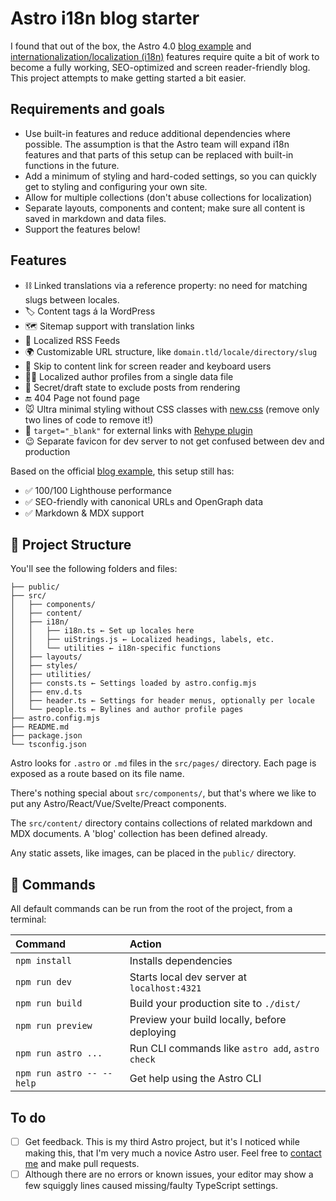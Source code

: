 # Astro i18n blog starter

I found that out of the box, the Astro 4.0 [blog example](https://github.com/withastro/astro/tree/latest/examples/blog) and [internationalization/localization (i18n)](https://docs.astro.build/en/guides/internationalization/) features require quite a bit of work to become a fully working, SEO-optimized and screen reader-friendly blog. This project attempts to make getting started a bit easier.

## Requirements and goals
- Use built-in features and reduce additional dependencies where possible. The assumption is that the Astro team will expand  i18n features and that parts of this setup can be replaced with built-in functions in the future.
- Add a minimum of styling and hard-coded settings, so you can quickly get to styling and configuring your own site.
- Allow for multiple collections (don't abuse collections for localization)
- Separate layouts, components and content; make sure all content is saved in markdown and data files.
- Support the features below!

## Features

- ⛓️ Linked translations via a reference property: no need for matching slugs between locales.
- 🏷️ Content tags á la WordPress
- 🗺️ Sitemap support with translation links 
- 📡 Localized RSS Feeds
- 🌍 Customizable URL structure, like `domain.tld/locale/directory/slug`
- 🪽 Skip to content link for screen reader and keyboard users
- 👩‍💼 Localized author profiles from a single data file
- 🔏 Secret/draft state to exclude posts from rendering
- 🔚 404 Page not found page
- 🐭 Ultra minimal styling without CSS classes with [new.css](https://newcss.net/) (remove only two lines of code to remove it!)
- 🔗 `target="_blank"` for external links with [Rehype plugin](https://github.com/rehypejs/rehype-external-links)
- 😉 Separate favicon for dev server to not get confused between dev and production

Based on the official [blog example](https://github.com/withastro/astro/tree/latest/examples/blog), this setup still has:

- ✅ 100/100 Lighthouse performance
- ✅ SEO-friendly with canonical URLs and OpenGraph data
- ✅ Markdown & MDX support

## 🚀 Project Structure

You'll see the following folders and files:

```text
├── public/
├── src/
│   ├── components/
│   ├── content/
│   ├── i18n/
│   │   ├── i18n.ts ← Set up locales here
│   │   ├── uiStrings.js ← Localized headings, labels, etc.
│   │   └── utilities ← i18n-specific functions
│   ├── layouts/
│   ├── styles/
│   ├── utilities/
│   ├── consts.ts ← Settings loaded by astro.config.mjs
│   ├── env.d.ts
│   ├── header.ts ← Settings for header menus, optionally per locale
│   └── people.ts ← Bylines and author profile pages
├── astro.config.mjs
├── README.md
├── package.json
└── tsconfig.json
```

Astro looks for `.astro` or `.md` files in the `src/pages/` directory. Each page is exposed as a route based on its file name.

There's nothing special about `src/components/`, but that's where we like to put any Astro/React/Vue/Svelte/Preact components.

The `src/content/` directory contains collections of related markdown and MDX documents. A 'blog' collection has been defined already.

Any static assets, like images, can be placed in the `public/` directory.

## 🧞 Commands

All default commands can be run from the root of the project, from a terminal:

| Command                   | Action                                           |
| :------------------------ | :----------------------------------------------- |
| `npm install`             | Installs dependencies                            |
| `npm run dev`             | Starts local dev server at `localhost:4321`      |
| `npm run build`           | Build your production site to `./dist/`          |
| `npm run preview`         | Preview your build locally, before deploying     |
| `npm run astro ...`       | Run CLI commands like `astro add`, `astro check` |
| `npm run astro -- --help` | Get help using the Astro CLI                     |


## To do

- [ ] Get feedback. This is my third Astro project, but it's I noticed while making this, that I'm very much a novice Astro user. Feel free to [contact me](https://www.kooslooijesteijn.net/contact) and make pull requests.
- [ ] Although there are no errors or known issues, your editor may show a few squiggly lines caused missing/faulty TypeScript settings.